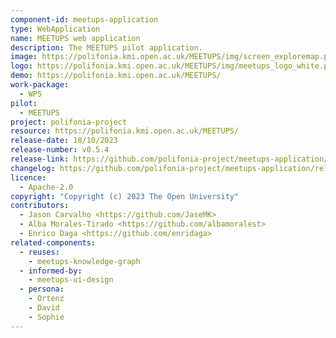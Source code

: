 ```yaml
---
component-id: meetups-application
type: WebApplication
name: MEETUPS web application
description: The MEETUPS pilot application.
image: https://polifonia.kmi.open.ac.uk/MEETUPS/img/screen_exploremap.png
logo: https://polifonia.kmi.open.ac.uk/MEETUPS/img/meetups_logo_white.png
demo: https://polifonia.kmi.open.ac.uk/MEETUPS/
work-package: 
  - WP5
pilot:
  - MEETUPS
project: polifonia-project
resource: https://polifonia.kmi.open.ac.uk/MEETUPS/
release-date: 18/10/2023
release-number: v0.5.4
release-link: https://github.com/polifonia-project/meetups-application/releases
changelog: https://github.com/polifonia-project/meetups-application/releases
licence:
  - Apache-2.0
copyright: "Copyright (c) 2023 The Open University"
contributors:
  - Jason Carvalho <https://github.com/JaseMK>
  - Alba Morales-Tirado <https://github.com/albamoralest>
  - Enrico Daga <https://github.com/enridaga>
related-components:
  - reuses:
    - meetups-knowledge-graph
  - informed-by:
    - meetups-ui-design 
  - persona:
    - Ortenz
    - David
    - Sophie
---
```

